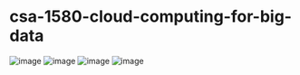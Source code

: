 # csa-1580-cloud-computing-for-big-data
![image](https://user-images.githubusercontent.com/114128307/235281949-7e83cebe-77d4-418f-8acf-472b490d26b5.png)
![image](https://user-images.githubusercontent.com/114128307/235282706-3f94fd00-74e1-48e1-8c9c-04aea900e203.png)
![image](https://user-images.githubusercontent.com/114128307/235282735-dbfcc8eb-682c-4c53-bff5-086dcb3142e7.png)
![image](https://user-images.githubusercontent.com/114128307/235283059-41aa3505-7af8-497d-8f6f-f2ecbb9ffb37.png)
